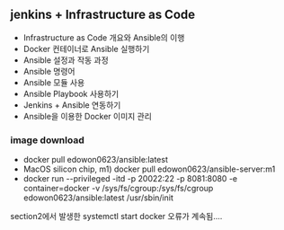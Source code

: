 ## jenkins + Infrastructure as Code

* Infrastructure as Code 개요와 Ansible의 이행
* Docker 컨테이너로 Ansible 실행하기
* Ansible 설정과 작동 과정
* Ansible 명령어
* Ansible 모듈 사용
* Ansible Playbook 사용하기
* Jenkins + Ansible 연동하기
*  Ansible을 이용한 Docker 이미지 관리


### image download
* docker pull edowon0623/ansible:latest
* MacOS silicon chip, m1) docker pull edowon0623/ansible-server:m1
* docker run --privileged -itd -p 20022:22 -p 8081:8080 -e container=docker -v /sys/fs/cgroup:/sys/fs/cgroup edowon0623/ansible:latest /usr/sbin/init

section2에서 발생한 systemctl start docker 오류가 계속됨....
